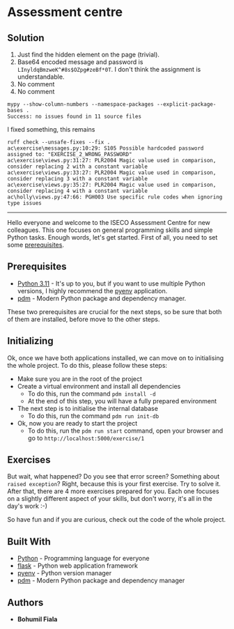 # Assessment centre

## Solution

1. Just find the hidden element on the page (trivial).
2. Base64 encoded message and password is `LInyldqBmzweK^#8s$OZpg#zeBf*0T`.
   I don't think the assignment is understandable.
3. No comment
4. No comment

```shell
mypy --show-column-numbers --namespace-packages --explicit-package-bases .
Success: no issues found in 11 source files
```

I fixed something, this remains

```shell
ruff check --unsafe-fixes --fix .
ac\exercise\messages.py:10:29: S105 Possible hardcoded password assigned to: "EXERCISE_2_WRONG_PASSWORD"
ac\exercise\views.py:31:27: PLR2004 Magic value used in comparison, consider replacing 2 with a constant variable
ac\exercise\views.py:33:27: PLR2004 Magic value used in comparison, consider replacing 3 with a constant variable
ac\exercise\views.py:35:27: PLR2004 Magic value used in comparison, consider replacing 4 with a constant variable
ac\holly\views.py:47:66: PGH003 Use specific rule codes when ignoring type issues
```

---

Hello everyone and welcome to the ISECO Assessment Centre for new colleagues. This one focuses on general programming skills and simple Python tasks.
Enough words, let's get started. First of all, you need to set some [prerequisites](#prerequisites).

## Prerequisites

* [Python 3.11](https://www.python.org/) - It's up to you, but if you want to use multiple Python versions, I highly recommend the [pyenv](https://www.google.com) application.
* [pdm](https://pdm-project.org/latest/) - Modern Python package and dependency manager.

These two prerequisites are crucial for the next steps, so be sure that both of them are installed, before move to the other steps.

## Initializing

Ok, once we have both applications installed, we can move on to initialising the whole project. To do this, please follow these steps:

* Make sure you are in the root of the project
* Create a virtual environment and install all dependencies
  * To do this, run the command `pdm install -d`
  * At the end of this step, you will have a fully prepared environment
* The next step is to initialise the internal database
  * To do this, run the command `pdm run init-db`
* Ok, now you are ready to start the project
  * To do this, run the `pdm run start` command, open your browser and go to `http://localhost:5000/exercise/1`

## Exercises

But wait, what happened? Do you see that error screen? Something about `raised exception`? Right, because this is your first exercise. Try to solve it. After that, there are 4 more exercises prepared for you. Each one focuses on a slightly different aspect of your skills, but don't worry, it's all in the day's work :-)

So have fun and if you are curious, check out the code of the whole project.

## Built With

* [Python](https://www.python.org/) - Programming language for everyone
* [flask](https://flask.palletsprojects.com/en/3.0.x/) - Python web application framework
* [pyenv](https://github.com/pyenv/pyenv) - Python version manager
* [pdm](https://pdm-project.org/latest/) - Modern Python package and dependency manager

## Authors

* **Bohumil Fiala**
